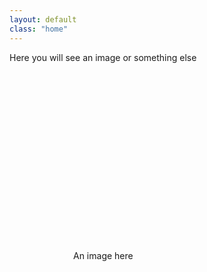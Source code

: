 ```yaml
---
layout: default
class: "home"
---
```


Here you will see an image or something else 

<!-- ## Latest posts -->


<div style="width: 300px; height: 200px; margin: 300px auto;">
  An image here
</div>